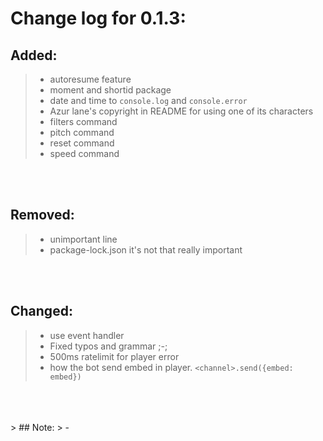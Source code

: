# Change log for 0.1.3:
## Added:
> - autoresume feature
> - moment and shortid package
> - date and time to `console.log` and `console.error`
> - Azur lane's copyright in README for using one of its characters
> - filters command
> - pitch command
> - reset command
> - speed command
<br>
<br>

## Removed:
> - unimportant line
> - package-lock.json it's not that really important
<br>
<br>

## Changed:
> - use event handler
> - Fixed typos and grammar ;-;
> - 500ms ratelimit for player error
> - how the bot send embed in player. `<channel>.send({embed: embed})`
<br>
<br>
<br>
> ## Note:
> - 